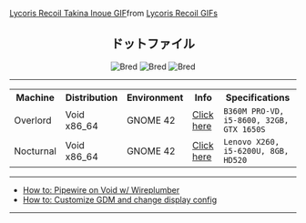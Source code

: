 <p align="center">
  <!-- <img src="images/banner1.jpg" alt="Bred"> -->
  <div class="tenor-gif-embed" data-postid="26113232" data-share-method="host" data-aspect-ratio="1.77778" data-width="100%"><a href="https://tenor.com/view/lycoris-recoil-takina-inoue-machine-gun-anime-gun-gif-26113232">Lycoris Recoil Takina Inoue GIF</a>from <a href="https://tenor.com/search/lycoris+recoil-gifs">Lycoris Recoil GIFs</a></div> <script type="text/javascript" async src="https://tenor.com/embed.js"></script>
</p>

<h2 align="center">ドットファイル</h2>

<p align="center">
  <img src="https://forthebadge.com/images/badges/compatibility-club-penguin.svg" alt="Bred">
  <img src="https://forthebadge.com/images/badges/just-plain-nasty.svg" alt="Bred">
  <img src="https://forthebadge.com/images/badges/built-with-swag.svg" alt="Bred">
</p>

** **

 <table align="center">
  <tr>
    <th>Machine</th>
    <th>Distribution</th>
    <th>Environment</th>
    <th>Info</th>
    <th>Specifications</th>
  </tr>
  <tr>
    <td>Overlord</td>
    <td>Void x86_64</td>
    <td>GNOME 42</td>
    <td>
      <a href="https://github.com/czarhex/dotfiles/blob/main/c/OVERLORD.md">Click here</a> 
    </td>
    <td>
      <code>B360M PRO-VD, i5-8600, 32GB, GTX 1650S</code>
    </td>
  </tr>
  <tr>
    <td>Nocturnal</td>
    <td>Void x86_64</td>
    <td>GNOME 42</td>
    <td>
      <a href="https://github.com/czarhex/dotfiles/blob/main/c/NOCTURNAL.md">Click here</a> 
    </td>
    <td>
      <code>Lenovo X260, i5-6200U, 8GB, HD520</code>
    </td>
  </tr>
<!--  <tr>
    <td>Evocative</td>
    <td>Void i686</td>
    <td>I3-GAPS</td>
    <td>
      <a href="https://www.youtube.com/watch?v=dQw4w9WgXcQ">Click here</a> 
    </td>
    <td>
      <code>IBM X60, Core Duo L2400, 3GB, Intel GMA 950</code>
    </td>
  </tr> -->
<!--  <tr>
    <td>Tenacious</td>
    <td>Void i686</td>
    <td>Ratpoison</td>
    <td>
      <a href="https://youtu.be/KrwdRMWnt14?t=12">Click here</a>
    </td>
    <td>
      <code>IBM T41, Pentium M, 2GB, ATI MR 7500</code>
    </td>
  </tr> -->
</table> 

** **

* [How to: Pipewire on Void w/ Wireplumber](https://github.com/czarhex/dotfiles/blob/main/c/PIPEVOID.md)
* [How to: Customize GDM and change display config](https://github.com/czarhex/dotfiles/blob/main/c/GDMCUSTOM.md)

** **
